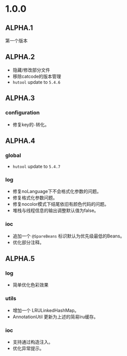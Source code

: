 # 1.0.0

## ALPHA.1
第一个版本

## ALPHA.2
- 隐藏/修改部分文件
- 移除catcode的版本管理
- `hutool` update to `5.4.6`

## ALPHA.3
### configuration 
- 修复key的`-`转化。

## ALPHA.4
### global
- `hutool` update to `5.4.7`
### log
- 修复noLanguage下不会格式化参数的问题。
- 修复格式化参数问题。
- 修复nocolor模式下结尾依旧有颜色代码的问题。
- 堆栈与线程信息的输出调整默认值为false。
### ioc 
- 追加一个 `@SpareBeans` 标识默认为优先级最低的Beans。
- 优化部分注释。

## ALPHA.5
### log
- 简单优化色彩效果

### utils
- 增加一个 LRULinkedHashMap。
- AnnotationUtil 更新为上述的简易lru缓存。

### ioc
- 支持通过构造注入。
- 优化异常提示。